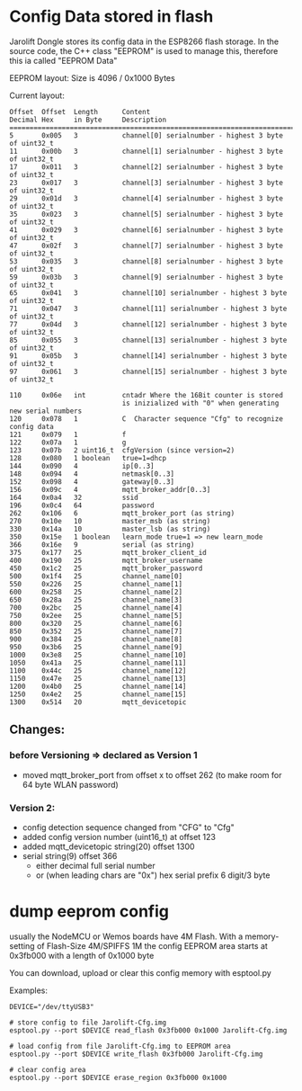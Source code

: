 # Config Data stored in flash

Jarolift Dongle stores its config data in the ESP8266 flash storage.
In the source code, the C++ class "EEPROM" is used to manage this, therefore
this ia called "EEPROM Data"

EEPROM layout: Size is 4096 / 0x1000 Bytes

Current layout:
```
Offset  Offset  Length      Content
Decimal Hex     in Byte     Description
=================================================================================
5       0x005   3           channel[0] serialnumber - highest 3 byte of uint32_t
11      0x00b   3           channel[1] serialnumber - highest 3 byte of uint32_t
17      0x011   3           channel[2] serialnumber - highest 3 byte of uint32_t
23      0x017   3           channel[3] serialnumber - highest 3 byte of uint32_t
29      0x01d   3           channel[4] serialnumber - highest 3 byte of uint32_t
35      0x023   3           channel[5] serialnumber - highest 3 byte of uint32_t
41      0x029   3           channel[6] serialnumber - highest 3 byte of uint32_t
47      0x02f   3           channel[7] serialnumber - highest 3 byte of uint32_t
53      0x035   3           channel[8] serialnumber - highest 3 byte of uint32_t
59      0x03b   3           channel[9] serialnumber - highest 3 byte of uint32_t
65      0x041   3           channel[10] serialnumber - highest 3 byte of uint32_t
71      0x047   3           channel[11] serialnumber - highest 3 byte of uint32_t
77      0x04d   3           channel[12] serialnumber - highest 3 byte of uint32_t
85      0x055   3           channel[13] serialnumber - highest 3 byte of uint32_t
91      0x05b   3           channel[14] serialnumber - highest 3 byte of uint32_t
97      0x061   3           channel[15] serialnumber - highest 3 byte of uint32_t
                            
110     0x06e   int         cntadr Where the 16Bit counter is stored
                            is inizialized with "0" when generating new serial numbers
120     0x078   1           C  Character sequence "Cfg" to recognize config data
121     0x079   1           f
122     0x07a   1           g
123     0x07b   2 uint16_t  cfgVersion (since version=2)
128     0x080   1 boolean   true=1=dhcp
144     0x090   4           ip[0..3]
148     0x094   4           netmask[0..3]
152     0x098   4           gateway[0..3]
156     0x09c   4           mqtt_broker_addr[0..3]
164     0x0a4   32          ssid
196     0x0c4   64          password
262     0x106   6           mqtt_broker_port (as string)
270     0x10e   10          master_msb (as string)
330     0x14a   10          master_lsb (as string)
350     0x15e   1 boolean   learn_mode true=1 => new learn_mode
366     0x16e   9           serial (as string)
375     0x177   25          mqtt_broker_client_id
400     0x190   25          mqtt_broker_username
450     0x1c2   25          mqtt_broker_password
500     0x1f4   25          channel_name[0]
550     0x226   25          channel_name[1]
600     0x258   25          channel_name[2]
650     0x28a   25          channel_name[3]
700     0x2bc   25          channel_name[4]
750     0x2ee   25          channel_name[5]
800     0x320   25          channel_name[6]
850     0x352   25          channel_name[7]
900     0x384   25          channel_name[8]
950     0x3b6   25          channel_name[9]
1000    0x3e8   25          channel_name[10]
1050    0x41a   25          channel_name[11]
1100    0x44c   25          channel_name[12]
1150    0x47e   25          channel_name[13]
1200    0x4b0   25          channel_name[14]
1250    0x4e2   25          channel_name[15]
1300    0x514   20          mqtt_devicetopic
```

## Changes: 
### before Versioning => declared as Version 1
- moved mqtt_broker_port from offset x to offset 262 
  (to make room for 64 byte WLAN password)

### Version 2:
- config detection sequence changed from "CFG" to "Cfg"
- added config version number (uint16_t) at offset 123
- added mqtt_devicetopic string(20) offset 1300
- serial string(9) offset 366
  - either decimal full serial number
  - or (when leading chars are "0x") hex serial prefix 6 digit/3 byte



# dump eeprom config 

usually the NodeMCU or Wemos boards have 4M Flash. 
With a memory-setting of Flash-Size 4M/SPIFFS 1M
the config EEPROM area starts at 0x3fb000 with a length of 0x1000 byte

You can download, upload or clear this config memory with esptool.py

Examples:
```
DEVICE="/dev/ttyUSB3"

# store config to file Jarolift-Cfg.img
esptool.py --port $DEVICE read_flash 0x3fb000 0x1000 Jarolift-Cfg.img

# load config from file Jarolift-Cfg.img to EEPROM area
esptool.py --port $DEVICE write_flash 0x3fb000 Jarolift-Cfg.img

# clear config area
esptool.py --port $DEVICE erase_region 0x3fb000 0x1000
```

